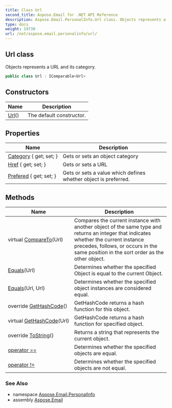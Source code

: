 ```yaml
---
title: Class Url
second_title: Aspose.Email for .NET API Reference
description: Aspose.Email.PersonalInfo.Url class. Objects represents a URL and its category
type: docs
weight: 19730
url: /net/aspose.email.personalinfo/url/
---
```

## Url class

Objects represents a URL and its category.

```csharp
public class Url : IComparable<Url>
```

## Constructors

| Name | Description |
| --- | --- |
| [Url](url/)() | The default constructor. |

## Properties

| Name | Description |
| --- | --- |
| [Category](../../aspose.email.personalinfo/url/category/) { get; set; } | Gets or sets an object category |
| [Href](../../aspose.email.personalinfo/url/href/) { get; set; } | Gets or sets a URL |
| [Prefered](../../aspose.email.personalinfo/url/prefered/) { get; set; } | Gets or sets a value which defines whether object is preferred. |

## Methods

| Name | Description |
| --- | --- |
| virtual [CompareTo](../../aspose.email.personalinfo/url/compareto/)(Url) | Compares the current instance with another object of the same type and returns an integer that indicates whether the current instance precedes, follows, or occurs in the same position in the sort order as the other object. |
| [Equals](../../aspose.email.personalinfo/url/equals/#equals)(Url) | Determines whether the specified Object is equal to the current Object. |
| [Equals](../../aspose.email.personalinfo/url/equals/#equals_1)(Url, Url) | Determines whether the specified object instances are considered equal. |
| override [GetHashCode](../../aspose.email.personalinfo/url/gethashcode/#gethashcode)() | GetHashCode returns a hash function for this object. |
| virtual [GetHashCode](../../aspose.email.personalinfo/url/gethashcode/#gethashcode_1)(Url) | GetHashCode returns a hash function for specified object. |
| override [ToString](../../aspose.email.personalinfo/url/tostring/)() | Returns a string that represents the current object. |
| [operator ==](../../aspose.email.personalinfo/url/op_equality/) | Determines whether the specified objects are equal. |
| [operator !=](../../aspose.email.personalinfo/url/op_inequality/) | Determines whether the specified objects are not equal. |

### See Also

* namespace [Aspose.Email.PersonalInfo](../../aspose.email.personalinfo/)
* assembly [Aspose.Email](../../)



